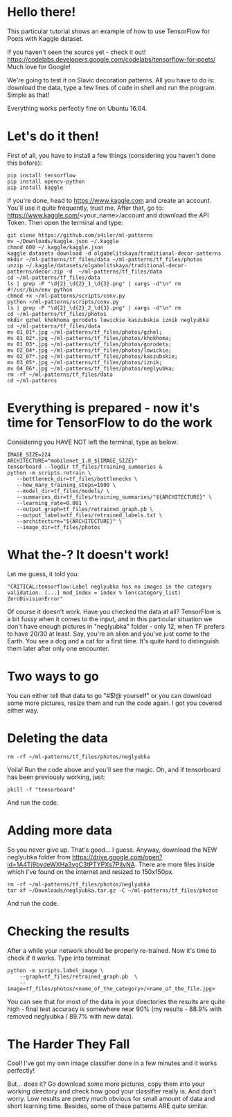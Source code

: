 # Hello there!
This particular tutorial shows an example of how to use TensorFlow for Poets with Kaggle dataset.

If you haven't seen the source yet - check it out! https://codelabs.developers.google.com/codelabs/tensorflow-for-poets/ \
Much love for Google!

We're going to test it on Slavic decoration patterns. All you have to do is: download the data, type a few lines of code in shell and run the program. Simple as that!

Everything works perfectly fine on Ubuntu 16.04.

# Let's do it then!
First of all, you have to install a few things (considering you haven't done this before):

```
pip install tensorflow
pip install opencv-python
pip install kaggle
```

If you're done, head to https://www.kaggle.com and create an account. You'll use it quite frequently, trust me. After that, go to: https://www.kaggle.com/<your_name>/account and download the API Token. Then open the terminal and type:

```
git clone https://github.com/s4ilor/ml-patterns 
mv ~/Downloads/kaggle.json ~/.kaggle 
chmod 600 ~/.kaggle/kaggle.json
kaggle datasets download -d olgabelitskaya/traditional-decor-patterns 
mkdir ~/ml-patterns/tf_files/data ~/ml-patterns/tf_files/photos 
unzip ~/.kaggle/datasets/olgabelitskaya/traditional-decor-patterns/decor.zip -d  ~/ml-patterns/tf_files/data 
cd ~/ml-patterns/tf_files/data 
ls | grep -P "\d{2}_\d{2}_1_\d{3}.png" | xargs -d"\n" rm 
#!/usr/bin/env python 
chmod +x ~/ml-patterns/scripts/conv.py 
python ~/ml-patterns/scripts/conv.py 
ls | grep -P "\d{2}_\d{2}_2_\d{3}.png" | xargs -d"\n" rm 
cd ~/ml-patterns/tf_files/photos 
mkdir gzhel khokhoma gorodets lowickie kaszubskie iznik neglyubka 
cd ~/ml-patterns/tf_files/data 
mv 01_01*.jpg ~/ml-patterns/tf_files/photos/gzhel; 
mv 01_02*.jpg ~/ml-patterns/tf_files/photos/khokhoma; 
mv 01_03*.jpg ~/ml-patterns/tf_files/photos/gorodets; 
mv 02_04*.jpg ~/ml-patterns/tf_files/photos/lowickie; 
mv 02_07*.jpg ~/ml-patterns/tf_files/photos/kaszubskie; 
mv 03_05*.jpg ~/ml-patterns/tf_files/photos/iznik; 
mv 04_06*.jpg ~/ml-patterns/tf_files/photos/neglyubka;
rm -rf ~/ml-patterns/tf_files/data 
cd ~/ml-patterns
```

# Everything is prepared - now it's time for TensorFlow to do the work
 
Considering you HAVE NOT left the terminal, type as below:

```
IMAGE_SIZE=224
ARCHITECTURE="mobilenet_1.0_${IMAGE_SIZE}"
tensorboard --logdir tf_files/training_summaries &
python -m scripts.retrain \
   --bottleneck_dir=tf_files/bottlenecks \
   --how_many_training_steps=1000 \
   --model_dir=tf_files/models/ \
   --summaries_dir=tf_files/training_summaries/"${ARCHITECTURE}" \
   --learning_rate=0.001 \
   --output_graph=tf_files/retrained_graph.pb \
   --output_labels=tf_files/retrained_labels.txt \
   --architecture="${ARCHITECTURE}" \
   --image_dir=tf_files/photos
```

# What the-? It doesn't work!

Let me guess, it told you:

```
"CRITICAL:tensorflow:Label neglyubka has no images in the category validation. [...] mod_index = index % len(category_list) ZeroDivisionError"
```

Of course it doesn't work. Have you checked the data at all? TensorFlow is a bit fussy when it comes to the input, and in this particular situation we don't have enough pictures in "neglyubka" folder - only 12, when TF prefers to have 20/30 at least. Say, you're an alien and you've just come to the Earth. You see a dog and a cat for a first time. It's quite hard to distinguish them later after only one encounter. 

# Two ways to go

You can either tell that data to go "#$!@ yourself" or you can download some more pictures, resize them and run the code again. I got you covered either way.

# Deleting the data

```
rm -rf ~/ml-patterns/tf_files/photos/neglyubka
```

Voila! Run the code above and you'll see the magic. Oh, and if tensorboard has been previously working, just:

```
pkill -f "tensorboard"
```

And run the code.

# Adding more data

So you never give up. That's good... I guess. Anyway, download the NEW neglyubka folder from https://drive.google.com/open?id=1A4Tj9bydeWXHa3ygC3tPTYPXs7PIIyNA. There are more files inside which I've found on the internet and resized to 150x150px.

```
rm -rf ~/ml-patterns/tf_files/photos/neglyubka
tar xf ~/Downloads/neglyubka.tar.gz -C ~/ml-patterns/tf_files/photos
```

And run the code.

# Checking the results

After a while your network should be properly re-trained. Now it's time to check if it works.
Type into terminal:

```
python -m scripts.label_image \
    --graph=tf_files/retrained_graph.pb  \
    --image=tf_files/photos/<name_of_the_category>/<name_of_the_file.jpg>
```    

You can see that for most of the data in your directories the results are quite high - final test accuracy is somewhere near 90% (my results - 88.9% with removed neglyubka / 89.7% with new data).

# The Harder They Fall

Cool! I've got my own image classifier done in a few minutes and it works perfectly!

But... does it? Go download some more pictures, copy them into your working directory and check how good your classifier really is.
And don't worry. Low results are pretty much obvious for small amount of data and short learning time. Besides, some of these patterns ARE quite similar.


